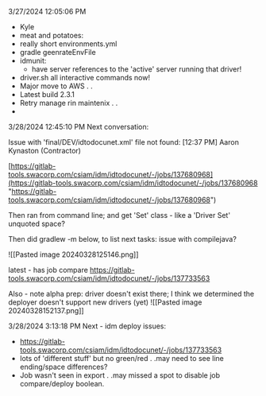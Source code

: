 3/27/2024 12:05:06 PM
 - Kyle
 - meat and potatoes:
 - really short environments.yml
 - gradle geenrateEnvFile
 - idmunit:
   - have server references to the 'active' server running that driver!
 - driver.sh all interactive commands now!
 - Major move to AWS . .
 - Latest build 2.3.1
 - Retry manage rin maintenix . .
 -

3/28/2024 12:45:10 PM
Next conversation:

Issue with 'final/DEV/idtodocunet.xml' file not found: [12:37 PM] Aaron Kynaston (Contractor)

[https://gitlab-tools.swacorp.com/csiam/idm/idtodocunet/-/jobs/137680968](https://gitlab-tools.swacorp.com/csiam/idm/idtodocunet/-/jobs/137680968 "https://gitlab-tools.swacorp.com/csiam/idm/idtodocunet/-/jobs/137680968")

Then ran from command line; and get 'Set' class - like a 'Driver Set' unquoted space?

Then did gradlew -m below, to list next tasks: issue with compilejava?

![[Pasted image 20240328125146.png]]




latest - has job compare
https://gitlab-tools.swacorp.com/csiam/idm/idtodocunet/-/jobs/137733563

Also - note alpha prep: driver doesn't exist there; I think we determined the deployer doesn't support new drivers (yet)
![[Pasted image 20240328152137.png]]




3/28/2024 3:13:18 PM
Next - idm deploy issues:
 - https://gitlab-tools.swacorp.com/csiam/idm/idtodocunet/-/jobs/137733563
 - lots of 'different stuff' but no green/red . .may need to see line ending/space differences?
 - Job wasn't seen in export . .may missed a spot to disable job compare/deploy boolean.


